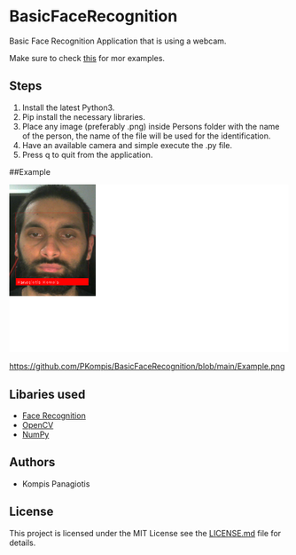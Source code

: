# BasicFaceRecognition

Basic Face Recognition Application that is using a webcam.   

Make sure to check [this](https://github.com/ageitgey/face_recognition/tree/master/examples) for mor examples.

## Steps
1. Install the latest Python3.
2. Pip install the necessary libraries.
3. Place any image (preferably .png) inside Persons folder with the name of the person, the name of the file will be used for the identification.
4. Have an available camera and simple execute the .py file.
5. Press q to quit from the application.


##Example

![alt text](Example.png "Example")   

https://github.com/PKompis/BasicFaceRecognition/blob/main/Example.png

## Libaries used

- [Face Recognition](https://pypi.org/project/face-recognition)
- [OpenCV](https://pypi.org/project/opencv-python)
- [NumPy](https://pypi.org/project/numpy)

## Authors

- Kompis Panagiotis

## License

This project is licensed under the MIT License see the [LICENSE.md](https://github.com/PKompis/BasicFaceRecognition/blob/main/LICENSE) file for details.